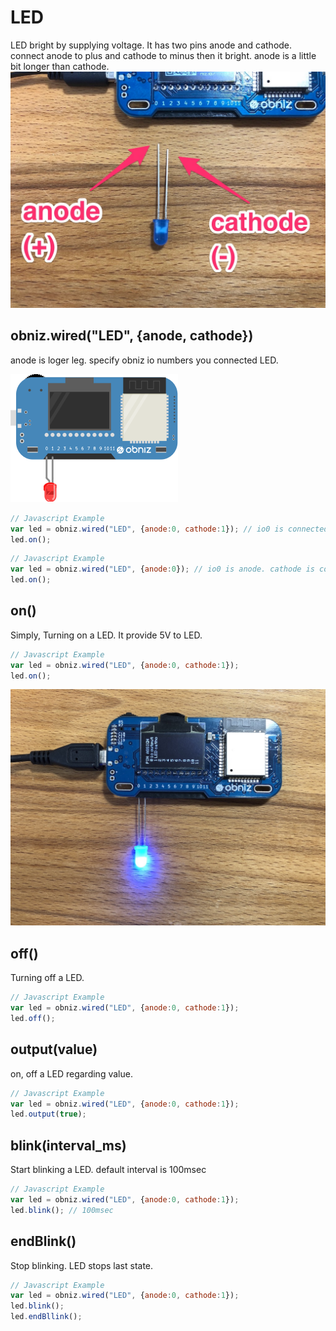 # LED
LED bright by supplying voltage.
It has two pins anode and cathode.
connect anode to plus and cathode to minus then it bright.
anode is a little bit longer than cathode.
![](./led.jpg)

## obniz.wired("LED", {anode, cathode})
anode is loger leg.
specify obniz io numbers you connected LED.

![](./wired.png)

```Javascript
// Javascript Example
var led = obniz.wired("LED", {anode:0, cathode:1}); // io0 is connected to anode, io1 is cathode
led.on();
```


```Javascript
// Javascript Example
var led = obniz.wired("LED", {anode:0}); // io0 is anode. cathode is connected obniz GND other way.
led.on();
```
## on()
Simply, Turning on a LED.
It provide 5V to LED.

```Javascript
// Javascript Example
var led = obniz.wired("LED", {anode:0, cathode:1});
led.on();
```

![](./led_on.jpg)

## off()
Turning off a LED.

```Javascript
// Javascript Example
var led = obniz.wired("LED", {anode:0, cathode:1});
led.off();
```

## output(value)
on, off a LED regarding value.

```Javascript
// Javascript Example
var led = obniz.wired("LED", {anode:0, cathode:1});
led.output(true);
```

## blink(interval_ms)
Start blinking a LED.
default interval is 100msec
```Javascript
// Javascript Example
var led = obniz.wired("LED", {anode:0, cathode:1});
led.blink(); // 100msec
```

## endBlink()
Stop blinking.
LED stops last state.
```Javascript
// Javascript Example
var led = obniz.wired("LED", {anode:0, cathode:1});
led.blink();
led.endBllink();
```